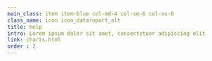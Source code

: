 ```yaml
---
main_class: item item-blue col-md-4 col-sm-6 col-xs-6
class_name: icon icon_datareport_alt
title: Help
intro: Lorem ipsum dolor sit amet, consectetuer adipiscing elit
link: charts.html
order : 2
---
```

